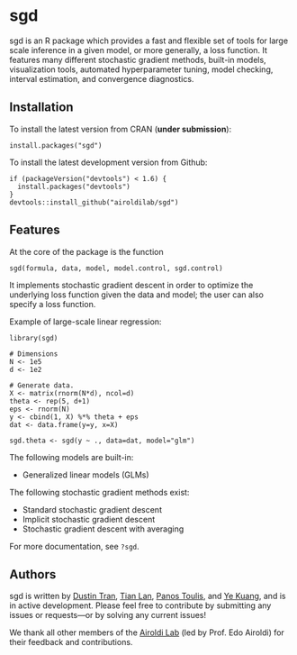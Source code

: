 # sgd

sgd is an R package which provides a fast and flexible set of tools for large
scale inference in a given model, or more generally, a loss function. It
features many different stochastic gradient methods, built-in models,
visualization tools, automated hyperparameter tuning, model checking, interval
estimation, and convergence diagnostics.

## Installation
To install the latest version from CRAN (**under submission**):
```{R}
install.packages("sgd")
```

To install the latest development version from Github:
```{R}
if (packageVersion("devtools") < 1.6) {
  install.packages("devtools")
}
devtools::install_github("airoldilab/sgd")
```

## Features
At the core of the package is the function
```{R}
sgd(formula, data, model, model.control, sgd.control)
```
It implements stochastic gradient descent in order to optimize the underlying
loss function given the data and model; the user can also specify a loss function.

Example of large-scale linear regression:
```{R}
library(sgd)

# Dimensions
N <- 1e5
d <- 1e2

# Generate data.
X <- matrix(rnorm(N*d), ncol=d)
theta <- rep(5, d+1)
eps <- rnorm(N)
y <- cbind(1, X) %*% theta + eps
dat <- data.frame(y=y, x=X)

sgd.theta <- sgd(y ~ ., data=dat, model="glm")
```

The following models are built-in:
* Generalized linear models (GLMs)

The following stochastic gradient methods exist:
* Standard stochastic gradient descent
* Implicit stochastic gradient descent
* Stochastic gradient descent with averaging

For more documentation, see `?sgd`.

## Authors
sgd is written by [Dustin Tran](dtran@g.harvard.edu), [Tian
Lan](tianlan@g.harvard.edu), [Panos Toulis](ptoulis@fas.harvard.edu), and [Ye
Kuang](yekuang@g.harvard.edu), and is in active development. Please feel free
to contribute by submitting any issues or requests—or by solving any current
issues!

We thank all other members of the [Airoldi Lab](http://applied.stat.harvard.edu)
(led by Prof. Edo Airoldi) for their feedback and contributions.
